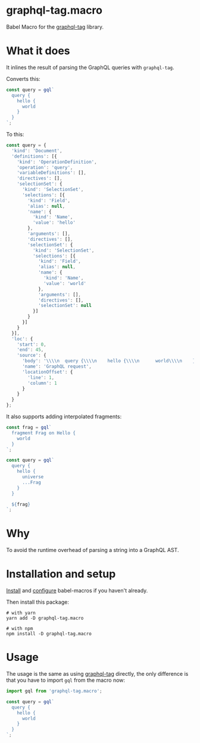 # graphql-tag.macro

Babel Macro for the [graphql-tag](https://github.com/apollographql/graphql-tag) library.

# What it does

It inlines the result of parsing the GraphQL queries with `graphql-tag`.

Converts this:

```js
const query = gql`
  query {
    hello {
      world
    }
  }
`;
```

To this:

```js
const query = {
  'kind': 'Document',
  'definitions': [{
    'kind': 'OperationDefinition',
    'operation': 'query',
    'variableDefinitions': [],
    'directives': [],
    'selectionSet': {
      'kind': 'SelectionSet',
      'selections': [{
        'kind': 'Field',
        'alias': null,
        'name': {
          'kind': 'Name',
          'value': 'hello'
        },
        'arguments': [],
        'directives': [],
        'selectionSet': {
          'kind': 'SelectionSet',
          'selections': [{
            'kind': 'Field',
            'alias': null,
            'name': {
              'kind': 'Name',
              'value': 'world'
            },
            'arguments': [],
            'directives': [],
            'selectionSet': null
          }]
        }
      }]
    }
  }],
  'loc': {
    'start': 0,
    'end': 45,
    'source': {
      'body': '\\\\n  query {\\\\n    hello {\\\\n      world\\\\n    }\\\\n  }\\\\n',
      'name': 'GraphQL request',
      'locationOffset': {
        'line': 1,
        'column': 1
      }
    }
  }
};
```

It also supports adding interpolated fragments:

```js
const frag = gql`
  fragment Frag on Hello {
    world
  }
`;

const query = gql`
  query {
    hello {
      universe
      ...Frag
    }
  }

  ${frag}
`;
```

# Why

To avoid the runtime overhead of parsing a string into a GraphQL AST.

# Installation and setup

[Install](https://github.com/kentcdodds/babel-macros#installation) and [configure](https://github.com/kentcdodds/babel-macros/blob/master/other/docs/user.md) babel-macros if you haven't already.

Then install this package:

```
# with yarn
yarn add -D graphql-tag.macro

# with npm
npm install -D graphql-tag.macro
```

# Usage

The usage is the same as using [graphql-tag](https://github.com/apollographql/graphql-tag) directly, the only difference is that you have to import `gql` from the macro now:

```js
import gql from 'graphql-tag.macro';

const query = gql`
  query {
    hello {
      world
    }
  }
`;
```

